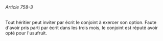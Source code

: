 ###### Article 758-3

Tout héritier peut inviter par écrit le conjoint à exercer son option. Faute d'avoir pris parti par écrit dans les trois mois, le conjoint est réputé avoir opté pour l'usufruit.


